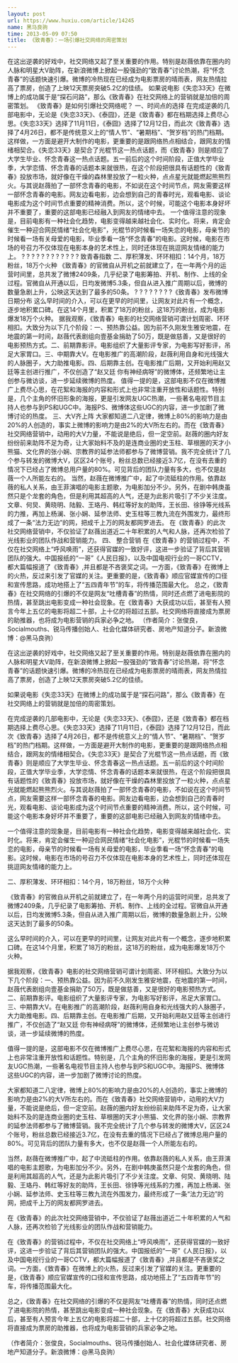 ```yaml
---
layout: post
url: https://www.huxiu.com/article/14245
name: 黑马良驹
time: 2013-05-09 07:50
title: 《致青春》：一场引爆社交网络的周密策划
---
```

在这出逆袭的好戏中，社交网络又起了至关重要的作用。特别是赵薇依靠在圈内的人脉和明星大V助阵，在新浪微博上掀起一股强劲的“致青春”讨论热潮，将“怀念青春”的话题快速引爆。微博的冷热现在已经成为电影票房的晴雨表，网友热情拉高了票房，创造了上映12天票房突破5.2亿的佳绩。 如果说电影《失恋33天》在微博上的成功属于是“探石问路”，那么《致青春》在社交网络上的营销就是加倍的周密策划。 《致青春》是如何引爆社交网络呢？ 一、时间点的选择 在完成逆袭的几部电影中，无论是《失恋33天》、《泰囧》，还是《致青春》都在档期选择上费尽心思。《失恋33天》选择了11月11日，《泰囧》选择了12月12日，而此次《致青春》选择了4月26日，都不是传统意义上的“情人节”、“暑期档”、“贺岁档”的热门档期。这样做，一方面是避开大制作的电影，更重要的是跟网络热点相结合，跟网友的情绪相契合。《失恋33天》是契合了光棍节这一热点话题，而《致青春》则是顺应了大学生毕业、怀念青春这一热点话题。五一前后的这个时间阶段，正值大学毕业季，大学恋情、怀念青春的话题本来就很热，在这个阶段把很具有话题性的《致青春》投放市场，就好像在干燥的森林里投放了一粒火种，点点星光就能燃起熊熊烈火。与其说赵薇拍了一部怀念青春的电影，不如说在这个时间节点，网友需要这样一部怀念青春的电影。网友边看电影，边会想到自己的青春时光，观看电影、谈论电影成为这个时间节点重要的精神消费。所以，这个时候，可能这个电影本身好坏并不重要了，重要的这部电影已经融入到网友的情绪中去。 一个值得注意的现象是，目前电影有一种社会化趋势，电影变得越来越社会化、实时化。将来，肯定会催生一种迎合网民情绪“社会化电影”，光棍节的时候看一场失恋的电影，母亲节的时候看一场有关母爱的电影，毕业季看一场“怀念青春”的电影。这时候，电影在市场的号召力不仅体现在电影本身的艺术性上，同时还体现在挑逗网友情绪的能力上。 ? ? ? ? ? ? ? ? ? ? ? ? 致青春指数 二、厚积薄发、环环相扣：14个月，18万粉丝，18万个火种 《致青春》的官微自从开机之前就建立了，在一年两个月的运营时间里，总共发了微博2409条，几乎纪录了电影筹拍、开机、制作、上线的全过程。官微自从开通以后，日均发微博5.3条，但自从进入推广周期以后，微博的数量急剧上升，公映这天达到了最多的50条。 ? ? ? ? ? ? ? ?《致青春》发布微博日期分布 这么早时间的介入，可以在更早的时间里，让网友对此片有一个概念，逐步地积累口碑。在这14个月里，积累了18万的粉丝，这18万的粉丝，成为电影爆发18万个火种。 据我观察，《致青春》电影的社交网络营销可谓计划周密、环环相扣。大致分为以下几个阶段：一、预热靠公益。因为前不久刚发生雅安地震，在地震的第一时间，赵薇代表剧组向壹基金捐助了50万，既是做慈善，又是很好的电影预热方式。二、前期靠影评。电影组织了大量影评专家，为电影写好影评，吊足大家胃口。三、中期靠大V。在电影推广的高潮阶段，赵薇利用自身和光线强大的人脉圈子，大力助推电影。四、后期靠主创。在电影推广后期，又开始利用赵又廷等主创进行推广，不仅创造了“赵又廷 你有神经病呀”的微博体，还频繁地让主创参与微访谈，进一步延续微博的热度。 值得一提的是，这部电影不仅在微博推广上费尽心思，在花絮和海报的内容和形式上也非常注重开放性和话题性。特别是，几个主角的怀旧形象的海报，更是引发网友UGC热潮，一些著名电视节目主持人也参与到PS和UGC中。海报PS、微博体这些UGC的内容，进一步加剧了微博讨论的热度。 三、大V齐上阵 大家都知道二八定律，微博上80%的影响力是由20%的人创造的，事实上微博的影响力是由2%的大V所左右的。而在《致青春》社交网络营销中，动用的大V力量，不能说是绝后，但一定空前。赵薇的圈内好友纷纷前来助阵不足为奇，让大家始料不及的是连商业圈的史玉柱、草根圈的天才小熊猫、文化界的张小娴、宗教界的延参法师都参与了微博营销。我不完全统计了几个参与转发的微博大V，区区24个账号，粉丝总数已经接近3.7亿，在没有去重的情况下已经占了微博总用户量的80%。可见背后的团队力量有多大，也不仅是赵薇一个人所能左右的。 当然，赵薇在微博推广中，起了中流砥柱的作用。依靠赵薇的私人关系，由王菲演唱的电影主题歌，为电影加分不少。另外，在剧中韩庚虽然只是个龙套的角色，但是利用其超高的人气，还是为此影片吸引了不少关注度。文章、何炅、黄晓明、陆毅、王珞丹、韩红等好友的助阵，王长田、徐铮等光线系的力推，再加上杨澜、张小娴、延参法师、史玉柱等三教九流在外围发力，最终形成了一条“法力无边”的网，把成千上万的网友都网罗进去。 在《致青春》的此次社交网络营销中，不仅验证了赵薇出道近二十年积累的人气和人脉，还再次检验了光线影业的团队作战和营销能力。 四、 整合营销 在《致青春》的营销过程中，不仅在社交网络上“呼风唤雨”，还获得官媒的一致好评，这进一步验证了背后其营销团队的强大。中国报纸的“一哥”《人民日报》，以及中国电视行业的一哥CCTV，都大篇幅报道了《致青春》,并且都是不吝褒奖之词。一方面，《致青春》在微博上的火热，反过来引发了官媒的关注。更重要的是，《致青春》顺应官媒宣传的口径和宣传思路，成功地搭上了“五四青年节”的车，将传播范围最大化。 总之，《致青春》在社交网络的引爆的不仅是网友“吐槽青春”的热情，同时还点燃了进电影院的热情，甚至跳出电影变成一种社会现象。在《致青春》大获成功以后，甚至有人预言今年上五亿的电影将超二十部，上十亿的将超过五部。社交网络将直接成为票房的助推器，也将成为电影营销的兵家必争之地。 （作者简介：张俊良，Socialmouths、锐马传播创始人、社会化媒体研究者、房地产知道分子。新浪微博：@黑马良驹）

在这出逆袭的好戏中，社交网络又起了至关重要的作用。特别是赵薇依靠在圈内的人脉和明星大V助阵，在新浪微博上掀起一股强劲的“致青春”讨论热潮，将“怀念青春”的话题快速引爆。微博的冷热现在已经成为电影票房的晴雨表，网友热情拉高了票房，创造了上映12天票房突破5.2亿的佳绩。

如果说电影《失恋33天》在微博上的成功属于是“探石问路”，那么《致青春》在社交网络上的营销就是加倍的周密策划。

在完成逆袭的几部电影中，无论是《失恋33天》、《泰囧》，还是《致青春》都在档期选择上费尽心思。《失恋33天》选择了11月11日，《泰囧》选择了12月12日，而此次《致青春》选择了4月26日，都不是传统意义上的“情人节”、“暑期档”、“贺岁档”的热门档期。这样做，一方面是避开大制作的电影，更重要的是跟网络热点相结合，跟网友的情绪相契合。《失恋33天》是契合了光棍节这一热点话题，而《致青春》则是顺应了大学生毕业、怀念青春这一热点话题。五一前后的这个时间阶段，正值大学毕业季，大学恋情、怀念青春的话题本来就很热，在这个阶段把很具有话题性的《致青春》投放市场，就好像在干燥的森林里投放了一粒火种，点点星光就能燃起熊熊烈火。与其说赵薇拍了一部怀念青春的电影，不如说在这个时间节点，网友需要这样一部怀念青春的电影。网友边看电影，边会想到自己的青春时光，观看电影、谈论电影成为这个时间节点重要的精神消费。所以，这个时候，可能这个电影本身好坏并不重要了，重要的这部电影已经融入到网友的情绪中去。

一个值得注意的现象是，目前电影有一种社会化趋势，电影变得越来越社会化、实时化。将来，肯定会催生一种迎合网民情绪“社会化电影”，光棍节的时候看一场失恋的电影，母亲节的时候看一场有关母爱的电影，毕业季看一场“怀念青春”的电影。这时候，电影在市场的号召力不仅体现在电影本身的艺术性上，同时还体现在挑逗网友情绪的能力上。

二、厚积薄发、环环相扣：14个月，18万粉丝，18万个火种

《致青春》的官微自从开机之前就建立了，在一年两个月的运营时间里，总共发了微博2409条，几乎纪录了电影筹拍、开机、制作、上线的全过程。官微自从开通以后，日均发微博5.3条，但自从进入推广周期以后，微博的数量急剧上升，公映这天达到了最多的50条。

这么早时间的介入，可以在更早的时间里，让网友对此片有一个概念，逐步地积累口碑。在这14个月里，积累了18万的粉丝，这18万的粉丝，成为电影爆发18万个火种。

据我观察，《致青春》电影的社交网络营销可谓计划周密、环环相扣。大致分为以下几个阶段：一、预热靠公益。因为前不久刚发生雅安地震，在地震的第一时间，赵薇代表剧组向壹基金捐助了50万，既是做慈善，又是很好的电影预热方式。二、前期靠影评。电影组织了大量影评专家，为电影写好影评，吊足大家胃口。三、中期靠大V。在电影推广的高潮阶段，赵薇利用自身和光线强大的人脉圈子，大力助推电影。四、后期靠主创。在电影推广后期，又开始利用赵又廷等主创进行推广，不仅创造了“赵又廷 你有神经病呀”的微博体，还频繁地让主创参与微访谈，进一步延续微博的热度。

值得一提的是，这部电影不仅在微博推广上费尽心思，在花絮和海报的内容和形式上也非常注重开放性和话题性。特别是，几个主角的怀旧形象的海报，更是引发网友UGC热潮，一些著名电视节目主持人也参与到PS和UGC中。海报PS、微博体这些UGC的内容，进一步加剧了微博讨论的热度。

大家都知道二八定律，微博上80%的影响力是由20%的人创造的，事实上微博的影响力是由2%的大V所左右的。而在《致青春》社交网络营销中，动用的大V力量，不能说是绝后，但一定空前。赵薇的圈内好友纷纷前来助阵不足为奇，让大家始料不及的是连商业圈的史玉柱、草根圈的天才小熊猫、文化界的张小娴、宗教界的延参法师都参与了微博营销。我不完全统计了几个参与转发的微博大V，区区24个账号，粉丝总数已经接近3.7亿，在没有去重的情况下已经占了微博总用户量的80%。可见背后的团队力量有多大，也不仅是赵薇一个人所能左右的。

当然，赵薇在微博推广中，起了中流砥柱的作用。依靠赵薇的私人关系，由王菲演唱的电影主题歌，为电影加分不少。另外，在剧中韩庚虽然只是个龙套的角色，但是利用其超高的人气，还是为此影片吸引了不少关注度。文章、何炅、黄晓明、陆毅、王珞丹、韩红等好友的助阵，王长田、徐铮等光线系的力推，再加上杨澜、张小娴、延参法师、史玉柱等三教九流在外围发力，最终形成了一条“法力无边”的网，把成千上万的网友都网罗进去。

在《致青春》的此次社交网络营销中，不仅验证了赵薇出道近二十年积累的人气和人脉，还再次检验了光线影业的团队作战和营销能力。

在《致青春》的营销过程中，不仅在社交网络上“呼风唤雨”，还获得官媒的一致好评，这进一步验证了背后其营销团队的强大。中国报纸的“一哥”《人民日报》，以及中国电视行业的一哥CCTV，都大篇幅报道了《致青春》,并且都是不吝褒奖之词。一方面，《致青春》在微博上的火热，反过来引发了官媒的关注。更重要的是，《致青春》顺应官媒宣传的口径和宣传思路，成功地搭上了“五四青年节”的车，将传播范围最大化。

总之，《致青春》在社交网络的引爆的不仅是网友“吐槽青春”的热情，同时还点燃了进电影院的热情，甚至跳出电影变成一种社会现象。在《致青春》大获成功以后，甚至有人预言今年上五亿的电影将超二十部，上十亿的将超过五部。社交网络将直接成为票房的助推器，也将成为电影营销的兵家必争之地。

（作者简介：张俊良，Socialmouths、锐马传播创始人、社会化媒体研究者、房地产知道分子。新浪微博：@黑马良驹）

